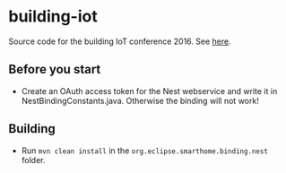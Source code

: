 # building-iot
Source code for the building IoT conference 2016. See [here](http://www.buildingiot.de/veranstaltung-4984-die-leichtigkeit-des-seins%3A-bindings-f%C3%BCr-eclipse-smarthome-entwickeln.html?id=4984).

## Before you start

* Create an OAuth access token for the Nest webservice and write it in NestBindingConstants.java. Otherwise the binding will not work!

## Building

* Run `mvn clean install` in the `org.eclipse.smarthome.binding.nest` folder.